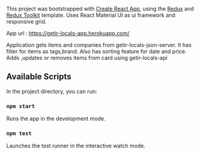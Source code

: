 This project was bootstrapped with [Create React App](https://github.com/facebook/create-react-app), using the [Redux](https://redux.js.org/) and [Redux Toolkit](https://redux-toolkit.js.org/) template. Uses React Material UI as ui framework and responsive grid.

App url : https://getir-locals-app.herokuapp.com/

Application gets items and companies from getir-locals-json-server. It has filter for items as tags,brand. Also has sorting feature for date and price.
Adds ,updates or removes items from card using getir-locals-api

## Available Scripts

In the project directory, you can run:

### `npm start`

Runs the app in the development mode.

### `npm test`

Launches the test runner in the interactive watch mode.<br />
